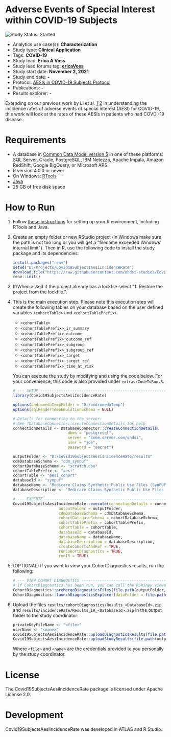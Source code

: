 Adverse Events of Special Interest within COVID-19 Subjects
=============

<img src="https://img.shields.io/badge/Study%20Status-Started-blue.svg" alt="Study Status: Started">

- Analytics use case(s): **Characterization**
- Study type: **Clinical Application**
- Tags: **COVID-19**
- Study lead: **Erica A Voss**
- Study lead forums tag: **[ericaVoss](https://forums.ohdsi.org/u/ericaVoss)**
- Study start date: **November 2, 2021**
- Study end date: **-**
- Protocol: [AESIs in COVID-19 Subjects Protocol](https://ohdsi-studies.github.io/Covid19SubjectsAesiIncidenceRate/Protocol.html)
- Publications: **-**
- Results explorer: **-**

Extending on our previous work by Li et al. [1](https://github.com/ohdsi-studies/Covid19VaccineAesiIncidenceRate) [2](https://pubmed.ncbi.nlm.nih.gov/33791732/) in understanding the incidence rates of adverse events of special interest (AESI) for COVID-19, this work will look at the rates of these AESIs in patients who had COVDI-19 disease.

# Requirements
- A database in [Common Data Model version 5](https://github.com/OHDSI/CommonDataModel) in one of these platforms: SQL Server, Oracle, PostgreSQL, IBM Netezza, Apache Impala, Amazon RedShift, Google BigQuery, or Microsoft APS.
- R version 4.0.0 or newer
- On Windows: [RTools](http://cran.r-project.org/bin/windows/Rtools/)
- [Java](http://java.com)
- 25 GB of free disk space

# How to Run
1. Follow [these instructions](https://ohdsi.github.io/Hades/rSetup.html) for setting up your R environment, including RTools and Java. 

2. Create an empty folder or new RStudio project (in Windows make sure the path is not too long or you will get a "filename exceeded Windows’ internal limit"). Then in R, use the following code to install the study package and its dependencies:

    ```r
    install.packages("renv")
	setwd("D:/Projects/Covid19SubjectsAesiIncidenceRate")
    download.file("https://raw.githubusercontent.com/ohdsi-studies/Covid19SubjectsAesiIncidenceRate/master/renv.lock", "renv.lock")
    renv::init()
    ```

3. If/When asked if the project already has a lockfile select "1: Restore the project from the lockfile.".

4. This is the main execution step. Please note this execution step will create the following tables on your database based on the user defined variables `<cohortTable>` and `<cohortTablePrefix>`.
   - `<cohortTable>`
   - `<cohortTablePrefix>_ir_summary`
   - `<cohortTablePrefix>_outcome`
   - `<cohortTablePrefix>_outcome_ref`
   - `<cohortTablePrefix>_subgroup`
   - `<cohortTablePrefix>_subgroup_ref`
   - `<cohortTablePrefix>_target`
   - `<cohortTablePrefix>_target_ref`
   - `<cohortTablePrefix>_time_at_risk`
  
    You can execute the study by modifying and using the code below. For your convenience, this code is also provided under `extras/CodeToRun.R`.  
  
    ```r
    # --- SETUP --------------------------------------------------------------------
    library(Covid19SubjectsAesiIncidenceRate)

    options(andromedaTempFolder = "D:/andromedaTemp")
    options(sqlRenderTempEmulationSchema = NULL)

    # Details for connecting to the server:
    # See ?DatabaseConnector::createConnectionDetails for help
    connectionDetails <- DatabaseConnector::createConnectionDetails(
							dbms = "postgresql",
    						server = "some.server.com/ohdsi",
    						user = "joe",
    						password = "secret")

    outputFolder <- "D:/Covid19SubjectsAesiIncidenceRate/results"
    cdmDatabaseSchema <- "cdm_synpuf"
    cohortDatabaseSchema <- "scratch.dbo"
    cohortTablePrefix <- "aesi"
    cohortTable <- "aesi_cohort"
    databaseId <- "synpuf"
    databaseName <- "Medicare Claims Synthetic Public Use Files (SynPUFs)"
    databaseDescription <- "Medicare Claims Synthetic Public Use Files (SynPUFs) were created to allow interested parties to gain familiarity using Medicare claims data while protecting beneficiary privacy. These files are intended to promote development of software and applications that utilize files in this format, train researchers on the use and complexities of Centers for Medicare and Medicaid Services (CMS) claims, and support safe data mining innovations. The SynPUFs were created by combining randomized information from multiple unique beneficiaries and changing variable values. This randomization and combining of beneficiary information ensures privacy of health information."
    
    # --- EXECUTE ------------------------------------------------------------------
    Covid19SubjectsAesiIncidenceRate::execute(connectionDetails = connectionDetails,
                        outputFolder = outputFolder,
                        cdmDatabaseSchema = cdmDatabaseSchema,
                        cohortDatabaseSchema = cohortDatabaseSchema,
                        cohortTablePrefix = cohortTablePrefix,
                        cohortTable = cohortTable,
                        databaseId = databaseId,
                        databaseName = databaseName,
                        databaseDescription = databaseDescription,
                        createCohortsAndRef = TRUE,
                        runCohortDiagnostics = TRUE,
                        runIR = TRUE)
    ```
    
5. (OPTIONAL) If you want to view your CohortDiagnostics results, run the following:

    ```r
    # --- VIEW COHORT DIAGNOSTICS --------------------------------------------------
    # If CohortDiagnostics has been run, you can call the RShiney viewer like this:
    CohortDiagnostics::preMergeDiagnosticsFiles(file.path(outputFolder, "cohortDiagnostics"))
    CohortDiagnostics::launchDiagnosticsExplorer(dataFolder = file.path(outputFolder,"cohortDiagnostics"))
    ```	

6. Upload the files ```results/cohortDiagnostics/Results_<DatabaseId>.zip``` and ```results/incidenceRate/Results_IR_<DatabaseId>.zip``` in the output folder to the study coordinator:
 
    ```r
    privateKeyFileName <- "<file>"
    userName <- "<name>"
    Covid19SubjectsAesiIncidenceRate::uploadDiagnosticsResults(file.path(outputFolder,"cohortDiagnostics"), privateKeyFileName, userName)
    Covid19SubjectsAesiIncidenceRate::uploadStudyResults(file.path(outputFolder, "incidenceRate"), privateKeyFileName, userName)
    ```
	
    Where ```<file>``` and ```<name>``` are the credentials provided to you personally by the study coordinator.

# License 
The Covid19SubjectsAesiIncidenceRate package is licensed under Apache License 2.0.

# Development

Covid19SubjectsAesiIncidenceRate was developed in ATLAS and R Studio.
